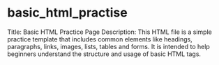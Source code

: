 # basic_html_practise
 Title: Basic HTML Practice Page Description: This HTML file is a simple practice template that includes common elements like headings, paragraphs, links, images, lists, tables and forms. It is intended to help beginners understand the structure and usage of basic HTML tags.
